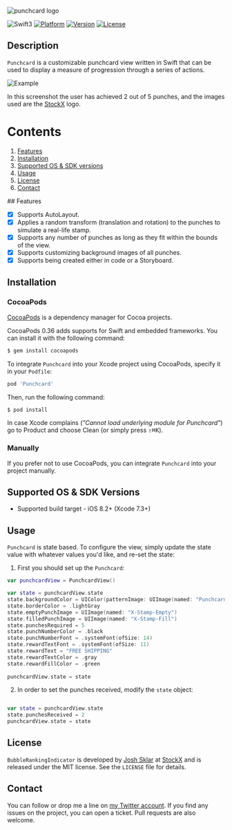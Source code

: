 ![punchcard logo](https://cloud.githubusercontent.com/assets/879038/21446438/06168ac8-c894-11e6-87e3-8ad1e5498589.png)

![Swift3](https://img.shields.io/badge/Swift-3.0-orange.svg?style=flat")
[![Platform](https://img.shields.io/cocoapods/p/Punchcard.svg?style=flat)](http://cocoapods.org/pods/Punchcard)
[![Version](https://img.shields.io/cocoapods/v/Punchcard.svg?style=flat)](http://cocoapods.org/pods/Punchcard)
[![License](https://img.shields.io/cocoapods/l/Punchcard.svg?style=flat)](http://cocoapods.org/pods/Punchcard)

Description
--------------

`Punchcard` is a customizable punchcard view written in Swift that can be used to display a measure of progression through a series of actions.

![Example](https://cloud.githubusercontent.com/assets/879038/21446576/d06ec366-c895-11e6-8535-b4d01313a0b3.png)

In this screenshot the user has achieved 2 out of 5 punches, and the images used are the [StockX](https://stockx.com) logo.

# Contents
1. [Features](#features)
3. [Installation](#installation)
4. [Supported OS & SDK versions](#supported-versions)
5. [Usage](#usage)
6. [License](#license)
7. [Contact](#contact)

##<a name="features"> Features </a>

- [x] Supports AutoLayout.
- [x] Applies a random transform (translation and rotation) to the punches to simulate a real-life stamp.
- [x] Supports any number of punches as long as they fit within the bounds of the view.
- [x] Supports customizing background images of all punches.
- [x] Supports being created either in code or a Storyboard.

<a name="installation"> Installation </a>
--------------

### CocoaPods

[CocoaPods](http://cocoapods.org) is a dependency manager for Cocoa projects.

CocoaPods 0.36 adds supports for Swift and embedded frameworks. You can install it with the following command:

```bash
$ gem install cocoapods
```

To integrate `Punchcard` into your Xcode project using CocoaPods, specify it in your `Podfile`:

```ruby
pod 'Punchcard'
```

Then, run the following command:

```bash
$ pod install
```

In case Xcode complains (<i>"Cannot load underlying module for Punchcard"</i>) go to Product and choose Clean (or simply press <kbd>⇧</kbd><kbd>⌘</kbd><kbd>K</kbd>).

### Manually

If you prefer not to use CocoaPods, you can integrate `Punchcard` into your project manually.

<a name="supported-versions"> Supported OS & SDK Versions </a>
-----------------------------

* Supported build target - iOS 8.2+ (Xcode 7.3+)

<a name="usage"> Usage </a>
--------------

`Punchcard` is state based. To configure the view, simply update the state value with whatever values you'd like, and re-set the state:

1) First you should set up the `Punchcard`:

```swift
var punchcardView = PunchcardView()

var state = punchcardView.state
state.backgroundColor = UIColor(patternImage: UIImage(named: "Punchcard-Background-Pattern")!)
state.borderColor = .lightGray
state.emptyPunchImage = UIImage(named: "X-Stamp-Empty")
state.filledPunchImage = UIImage(named: "X-Stamp-Fill")
state.punchesRequired = 5
state.punchNumberColor = .black
state.punchNumberFont = .systemFont(ofSize: 14)
state.rewardTextFont = .systemFont(ofSize: 11)
state.rewardText = "FREE SHIPPING"
state.rewardTextColor = .gray
state.rewardFillColor = .green
        
punchcardView.state = state
```

2) In order to set the punches received, modify the `state` object:

```swift

var state = punchcardView.state
state.punchesReceived = 2
punchcardView.state = state
```

<a name="license"> License </a>
--------------

`BubbleRankingIndicator` is developed by [Josh Sklar](https://www.linkedin.com/in/jrmsklar) at [StockX](https://stockx.com) and is released under the MIT license. See the `LICENSE` file for details.

<a name="contact"> Contact </a>
--------------

You can follow or drop me a line on [my Twitter account](https://twitter.com/jrmsklar). If you find any issues on the project, you can open a ticket. Pull requests are also welcome.
